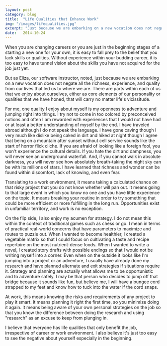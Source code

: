 ```yaml
---
layout: post
category: blog
title:  "Life Qualities that Enhance Work"
img: "/images/lifequalities.jpg"
excerpt: "Just because we are embarking on a new vocation does not negate all the richness, experience, and quality from our lives that have led us to where we are."
date:   2014-10-24
---
```


When you are changing careers or you are just in the beginning stages of a starting a new one for your own, it is easy to fall prey to the belief that you lack skills or qualities. Without experience within your budding career, it is too easy to have tunnel vision about the skills you have not acquired for the job just yet.

But as Eliza, our software instructor, noted, just because we are embarking on a new vocation does not negate all the richness, experience, and quality from our lives that led us to where we are. There are parts within each of us that we enjoy about ourselves, either as core elements of our personality or qualities that we have honed, that will carry no matter life's vicissitude.

For me, one quality I enjoy about myself is my openness to adventure and jumping right into things. I try not to come in too colored by preconceived notions and often I am rewarded with experiences that I would not have had or at least a better understanding of myself by the end. I have traveled abroad although I do not speak the language. I have gone caving though I very much like dislike being caked in dirt and hiked at night though I agree that being on a mountain after sunset without cell service sounds like the start of horror flick cliche. If you are afraid of looking like a foreign fool, you won't experience the cultural details. If you hate the dirt and dampness, you will never see an underground waterfall. And, if you cannot walk in absolute darkness, you will never see how absolutely breath-taking the night sky can be with its millions of stars. I have learned that richness and wonder can be found within discomfort, lack of knowing, and even fear.

Translating to a work environment, it means taking a calculated chance on that risky project that you do not know whether will pan out. It means going to that large event in which you know no one and you have little experience on the topic. It means breaking your routine in order to try something that could be more efficient or more fulfilling in the long run. Opportunities exist in unfamiliar territory, and work is no exception.

On the flip side, I also enjoy my acumen for strategy. I do not mean this within the context of traditional games such as chess or go. I mean in terms of practical real-world concerns that have parameters to maximize and routes to puzzle out. When I wanted to become healthier, I created a vegetable matrix so that I could focus on cultivating a taste and recipe repertoire on the most nutrient-dense foods. When I wanted to write a novel, I created story drafts with possible endings so that I would not be writing myself into a corner. Even when on the outside it looks like I'm jumping into a project or an adventure, I usually have already done my research and have planned alternate and exit strategies if situations require it. Strategy and planning are actually what allows me to be opportunistic and to adventure safely. I may be that person who decides to jump off that bridge because it sounds like fun, but believe me, I will have a bungee cord strapped to my feet and know how to tuck into the water if the cord snaps.

At work, this means knowing the risks and requirements of any project to play it smart. It means planning it right the first time, so you minimize doing it again. It means being aware of your own personal strategies on the job so that you know the difference between doing the research and using "research" as an excuse to keep from plunging in.

I believe that everyone has life qualities that only benefit the job, irrespective of career or work environment. I also believe it's just too easy to see the negative about yourself especially in the beginning.
